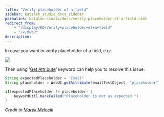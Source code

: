 ```yaml
---
title: "Verify placeholder of a field" 
sidebar: katalon_studio_docs_sidebar
permalink: katalon-studio/docs/verify-placeholder-of-a-field.html 
redirect_from:
    - "/display/KD/Verify+placeholder+of+a+field"
    - "/x/MwbR"
description: 
---
```

In case you want to verify placeholder of a field, e.g:

![](../../images/katalon-studio/docs/verify-placeholder-of-a-field/w5juifrptxou.jpg)

Then using '[Get Attribute](/display/KD/%5BWebUI%5D+Get+Attribute)' keyword can help you to resolve this issue:

```groovy
String expectedPlaceholder = "Email"
String placeholder = WebUI.getAttribute(emailTestObject, "placeholder")

if(expectedPlaceholder != placeholder) {
	KeywordUtil.markFailed("Placeholder is not as expected.")
}
```

_Credit to [Marek Melocik](https://forum.katalon.com/discussion/7362/placeholder-visibility-verification#Comment_17113)_
